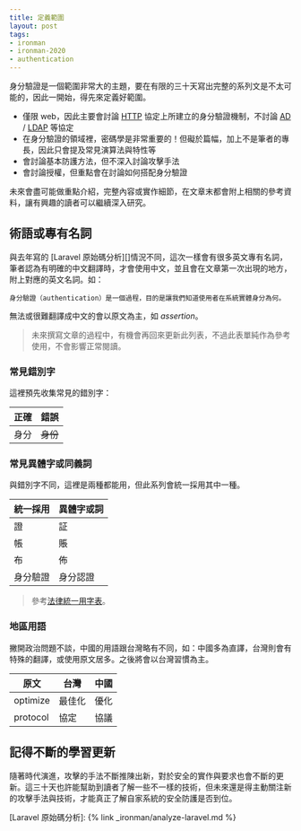 ```yaml
---
title: 定義範圍
layout: post
tags:
- ironman
- ironman-2020
- authentication
---
```


身分驗證是一個範圍非常大的主題，要在有限的三十天寫出完整的系列文是不太可能的，因此一開始，得先來定義好範圍。

* 僅限 web，因此主要會討論 [HTTP][] 協定上所建立的身分驗證機制，不討論 [AD][] / [LDAP][] 等協定
* 在身分驗證的領域裡，密碼學是非常重要的！但礙於篇幅，加上不是筆者的專長，因此只會提及常見演算法與特性等
* 會討論基本防護方法，但不深入討論攻擊手法
* 會討論授權，但重點會在討論如何搭配身分驗證

未來會盡可能做重點介紹，完整內容或實作細節，在文章末都會附上相關的參考資料，讓有興趣的讀者可以繼續深入研究。

## 術語或專有名詞

與去年寫的 [Laravel 原始碼分析][]情況不同，這次一樣會有很多英文專有名詞，筆者認為有明確的中文翻譯時，才會使用中文，並且會在文章第一次出現的地方，附上對應的英文名詞。如：

```
身分驗證（authentication）是一個過程，目的是讓我們知道使用者在系統實體身分為何。
```

無法或很難翻譯成中文的會以原文為主，如 *assertion*。

> 未來撰寫文章的過程中，有機會再回來更新此列表，不過此表單純作為參考使用，不會影響正常閱讀。

### 常見錯別字

這裡預先收集常見的錯別字：

| 正確 | 錯誤 |
| --- | --- |
| 身分 | ~~身份~~ |

### 常見異體字或同義詞

與錯別字不同，這裡是兩種都能用，但此系列會統一採用其中一種。

| 統一採用 | 異體字或詞 |
| --- | --- |
| 證 | 証 |
| 帳 | 賬 |
| 布 | 佈 |
| 身分驗證 | 身分認證 |

> 參考[法律統一用字表](https://c.nknu.edu.tw/affair/fckeditor/ckfinder/userfiles/dbhp/files/2_%E6%B3%95%E5%BE%8B%E7%B5%B1%E4%B8%80%E7%94%A8%E5%AD%97%E8%A1%A8.pdf)。

### 地區用語

撇開政治問題不談，中國的用語跟台灣略有不同，如：中國多為直譯，台灣則會有特殊的翻譯，或使用原文居多。之後將會以台灣習慣為主。

| 原文 | 台灣 | 中國 |
| --- | --- | --- |
| optimize | 最佳化 | 優化 |
| protocol | 協定 | 協議 |

## 記得不斷的學習更新

隨著時代演進，攻擊的手法不斷推陳出新，對於安全的實作與要求也會不斷的更新。這三十天也許能幫助到讀者了解一些不一樣的技術，但未來還是得主動關注新的攻擊手法與技術，才能真正了解自家系統的安全防護是否到位。

[HTTP]: https://tools.ietf.org/html/rfc2616
[AD]: https://en.wikipedia.org/wiki/Active_Directory
[LDAP]: https://en.wikipedia.org/wiki/Lightweight_Directory_Access_Protocol

[Laravel 原始碼分析]: {% link _ironman/analyze-laravel.md %}
